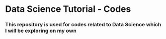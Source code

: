 # Data Science Tutorial - Codes

### This repository is used for codes related to Data Science which I will be exploring on my own